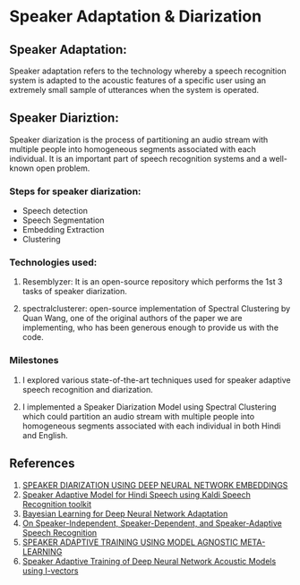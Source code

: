 # Speaker Adaptation & Diarization

## Speaker Adaptation:
Speaker adaptation refers to the technology whereby a speech recognition system is adapted to the acoustic features of a specific user using an extremely small sample of utterances when the system is operated.


## Speaker Diariztion:
Speaker diarization is the process of partitioning an audio stream with multiple people into homogeneous segments associated with each individual. It is an important part of speech recognition systems and a well-known open problem.

### Steps for speaker diarization:
- Speech detection
- Speech Segmentation
- Embedding Extraction
- Clustering

### Technologies used:
1. Resemblyzer: It is an open-source repository which performs the 1st 3 tasks of speaker diarization.


2. spectralclusterer: open-source implementation of Spectral Clustering by Quan Wang, one of the original authors of the paper we are implementing, who has been generous enough to provide us with the code.



### Milestones
1. I explored various state-of-the-art techniques used for speaker adaptive speech recognition and diarization.


2. I implemented a Speaker Diarization Model using Spectral Clustering which could partition an audio stream with multiple people into homogeneous segments associated with each individual in both Hindi and English.


## References
1. [SPEAKER DIARIZATION USING DEEP NEURAL NETWORK EMBEDDINGS](2017_icassp_diarization_embeddings.pdf)
2. [Speaker Adaptive Model for Hindi Speech using Kaldi Speech Recognition toolkit](2017_SpeakerAdaptiveModelforHindiSpeechusingKaldiSpeechRecognitiontoolkit_IMPACT_2107.pdf)
3. [Bayesian Learning for Deep Neural Network Adaptation](BayesianLearnigDNNAdaptation.pdf)
4. [On Speaker-Independent, Speaker-Dependent, and Speaker-Adaptive Speech Recognition](icassp.1991.150478.pdf)
5. [SPEAKER ADAPTIVE TRAINING USING MODEL AGNOSTIC META-LEARNING](satmaml.pdf)
6. [Speaker Adaptive Training of Deep Neural Network Acoustic Models using I-vectors](tasl_sat.pdf)
